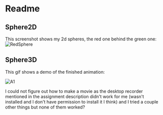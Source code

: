 # Readme

## Sphere2D
This screenshot shows my 2d spheres, the red one behind the green one:
![RedSphere](https://user-images.githubusercontent.com/64821062/132775763-5862e14a-4917-4f9e-99e3-8c7ac1c59b9c.png)

## Sphere3D
This gif shows a demo of the finished animation:

![A1](https://user-images.githubusercontent.com/64821062/132775543-abf4e23f-2429-43e4-9d2c-ebb15b21bf6e.gif)

I could not figure out how to make a movie as the desktop recorder mentioned in the assignment description didn't work for me (wasn't installed and I don't have permission to install it I think) and I tried a couple other things but none of them worked?







